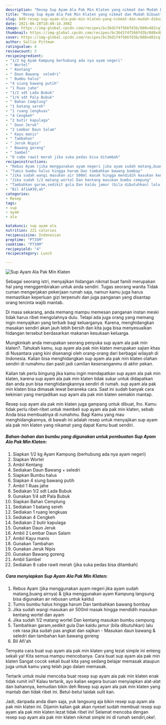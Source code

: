 ```yaml
---
description: "Resep Sup Ayam Ala Pak Min Klaten yang nikmat dan Mudah Dibuat"
title: "Resep Sup Ayam Ala Pak Min Klaten yang nikmat dan Mudah Dibuat"
slug: 849-resep-sup-ayam-ala-pak-min-klaten-yang-nikmat-dan-mudah-dibuat
date: 2021-06-28T18:49:14.398Z
image: https://img-global.cpcdn.com/recipes/bc36d1f4f566fd3b/680x482cq70/sup-ayam-ala-pak-min-klaten-foto-resep-utama.jpg
thumbnail: https://img-global.cpcdn.com/recipes/bc36d1f4f566fd3b/680x482cq70/sup-ayam-ala-pak-min-klaten-foto-resep-utama.jpg
cover: https://img-global.cpcdn.com/recipes/bc36d1f4f566fd3b/680x482cq70/sup-ayam-ala-pak-min-klaten-foto-resep-utama.jpg
author: Sallie Pittman
ratingvalue: 4
reviewcount: 3
recipeingredient:
- "1/2 kg Ayam Kampung berhubung ada nya ayam negeri"
- " Wortel"
- " Kentang"
- " Daun Bawang  seledri"
- " Bumbu halus"
- "4 siung bawang putih"
- "1 Ruas jahe"
- "1/2 sdt Lada Bubuk"
- "1/4 sdt Pala Bubuk"
- " Bahan Cemplung"
- "1 batang sereh"
- "1 ruang lengkuas"
- "4 Cengkeh"
- "2 butir kapulaga"
- " Daun Jeruk"
- "2 Lembar Daun Salam"
- " Kayu manis"
- " Tambahan"
- " Jeruk Nipis"
- " Bawang goreng"
- " Sambel"
- "8 cabe rawit merah jika suka pedas bisa ditambah"
recipeinstructions:
- "Rebus Ayam (jika menggunakan ayam negeri jika ayam sudah matang,buang airnya) &amp; (jika menggunakan ayam Kampung langsung bisa digunakan air rebusan untuk kaldu)"
- "Tumis bumbu halus hingga harum Dan tambahkan bawang bombay"
- "Jika sudah wangi masukan air 500ml masak hingga mendidih masukan kentang wortel dan ayam"
- "Jika sudah 1/2 matang wortel Dan kentang masukan bumbu cempung"
- "Tambahkan garam,sedikit gula Dan kaldu jamur (bila dibutuhkan) lalu cek rasa jika sudah pas angkat dan sajikan Masukan daun bawang &amp; seledri dan tambahan kan bawang goreng"
- "Bil Afi&#39;ah"
categories:
- Resep
tags:
- sup
- ayam
- ala

katakunci: sup ayam ala 
nutrition: 221 calories
recipecuisine: Indonesian
preptime: "PT35M"
cooktime: "PT39M"
recipeyield: "4"
recipecategory: Lunch

---
```



![Sup Ayam Ala Pak Min Klaten](https://img-global.cpcdn.com/recipes/bc36d1f4f566fd3b/680x482cq70/sup-ayam-ala-pak-min-klaten-foto-resep-utama.jpg)

Sebagai seorang istri, menyajikan hidangan nikmat buat famili merupakan hal yang menggembirakan untuk anda sendiri. Tugas seorang  wanita Tidak cuman mengerjakan pekerjaan rumah saja, namun kamu juga harus memastikan keperluan gizi terpenuhi dan juga panganan yang disantap orang tercinta wajib mantab.

Di masa  sekarang, anda memang mampu memesan panganan instan meski tidak harus ribet mengolahnya dulu. Tetapi ada juga orang yang memang ingin menyajikan yang terbaik bagi keluarganya. Karena, menghidangkan masakan sendiri akan jauh lebih bersih dan kita juga bisa menyesuaikan hidangan tersebut berdasarkan makanan kesukaan keluarga. 



Mungkinkah anda merupakan seorang penyuka sup ayam ala pak min klaten?. Tahukah kamu, sup ayam ala pak min klaten merupakan sajian khas di Nusantara yang kini disenangi oleh orang-orang dari berbagai wilayah di Indonesia. Kalian bisa menghidangkan sup ayam ala pak min klaten olahan sendiri di rumahmu dan pasti jadi camilan kesenanganmu di akhir pekan.

Kalian tak perlu bingung jika kamu ingin mendapatkan sup ayam ala pak min klaten, karena sup ayam ala pak min klaten tidak sukar untuk didapatkan dan anda pun bisa menghidangkannya sendiri di rumah. sup ayam ala pak min klaten bisa dimasak lewat beraneka cara. Saat ini sudah banyak cara kekinian yang menjadikan sup ayam ala pak min klaten semakin mantap.

Resep sup ayam ala pak min klaten juga gampang untuk dibuat, lho. Kamu tidak perlu ribet-ribet untuk membeli sup ayam ala pak min klaten, sebab Anda bisa membuatnya di rumahmu. Bagi Kamu yang mau menghidangkannya, di bawah ini adalah resep untuk menyajikan sup ayam ala pak min klaten yang nikamat yang dapat Kamu buat sendiri.

<!--inarticleads1-->

##### Bahan-bahan dan bumbu yang digunakan untuk pembuatan Sup Ayam Ala Pak Min Klaten:

1. Siapkan 1/2 kg Ayam Kampung (berhubung ada nya ayam negeri)
1. Siapkan  Wortel
1. Ambil  Kentang
1. Sediakan  Daun Bawang + seledri
1. Siapkan  Bumbu halus
1. Siapkan 4 siung bawang putih
1. Ambil 1 Ruas jahe
1. Sediakan 1/2 sdt Lada Bubuk
1. Gunakan 1/4 sdt Pala Bubuk
1. Siapkan  Bahan Cemplung
1. Sediakan 1 batang sereh
1. Sediakan 1 ruang lengkuas
1. Sediakan 4 Cengkeh
1. Sediakan 2 butir kapulaga
1. Gunakan  Daun Jeruk
1. Ambil 2 Lembar Daun Salam
1. Ambil  Kayu manis
1. Gunakan  Tambahan
1. Gunakan  Jeruk Nipis
1. Gunakan  Bawang goreng
1. Ambil  Sambel
1. Sediakan 8 cabe rawit merah (jika suka pedas bisa ditambah)




<!--inarticleads2-->

##### Cara menyiapkan Sup Ayam Ala Pak Min Klaten:

1. Rebus Ayam (jika menggunakan ayam negeri jika ayam sudah matang,buang airnya) &amp; (jika menggunakan ayam Kampung langsung bisa digunakan air rebusan untuk kaldu)
1. Tumis bumbu halus hingga harum Dan tambahkan bawang bombay
1. Jika sudah wangi masukan air 500ml masak hingga mendidih masukan kentang wortel dan ayam
1. Jika sudah 1/2 matang wortel Dan kentang masukan bumbu cempung
1. Tambahkan garam,sedikit gula Dan kaldu jamur (bila dibutuhkan) lalu cek rasa jika sudah pas angkat dan sajikan - Masukan daun bawang &amp; seledri dan tambahan kan bawang goreng
1. Bil Afi&#39;ah




Ternyata cara buat sup ayam ala pak min klaten yang lezat simple ini enteng sekali ya! Kita semua mampu mencobanya. Cara buat sup ayam ala pak min klaten Sangat cocok sekali buat kita yang sedang belajar memasak ataupun juga untuk kamu yang telah jago dalam memasak.

Tertarik untuk mulai mencoba buat resep sup ayam ala pak min klaten enak tidak rumit ini? Kalau tertarik, ayo kalian segera buruan menyiapkan alat-alat dan bahannya, kemudian bikin deh Resep sup ayam ala pak min klaten yang mantab dan tidak ribet ini. Betul-betul taidak sulit kan. 

Jadi, daripada anda diam saja, yuk langsung aja bikin resep sup ayam ala pak min klaten ini. Dijamin kalian gak akan nyesel sudah membuat resep sup ayam ala pak min klaten lezat tidak ribet ini! Selamat mencoba dengan resep sup ayam ala pak min klaten nikmat simple ini di rumah sendiri,oke!.

